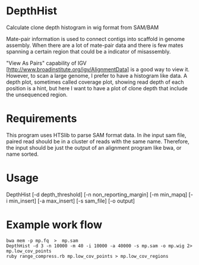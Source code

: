 # DepthHist
Calculate clone depth histogram in wig format from SAM/BAM

Mate-pair information is used to connect contigs into scaffold in genome assembly.
When there are a lot of mate-pair data and there is few mates spanning a certain
region that could be a indicator of misassembly.

"View As Pairs" capability of  IGV [http://www.broadinstitute.org/igv/AlignmentData]
is a good way to view it. However, to scan a large genome, I prefer to have a 
histogram like data. 
A depth plot, sometimes called coverage plot, showing read depth of each position
is a hint, but here I want to have a plot of clone depth that include the unsequenced
region.

# Requirements
This program uses HTSlib to parse SAM format data.
In ihe input sam file, paired read should be in a cluster of
reads with the same name. Therefore, the input should be
just the output of an alignment program like bwa, or
name sorted.

# Usage
DepthHist [-d depth_threshold] [-n non_reporting_margin] [-m min_mapq] [-i min_insert] [-a max_insert] [-s sam_file] [-o output]

# Example work flow
    bwa mem -p mp.fq  >  mp.sam
    DepthHist -d 3 -n 10000 -m 40 -i 10000 -a 40000 -s mp.sam -o mp.wig 2> mp.low_cov_points
    ruby range_compress.rb mp.low_cov_points > mp.low_cov_regions

